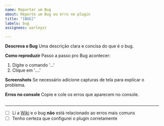 ```yaml
---
name: Reportar um Bug
about: Reporte um Bug ou erro no plugin
title: "[BUG]"
labels: bug
assignees: warleysr

---
```


**Descreva o Bug**
Uma descrição clara e concisa do que é o bug.

**Como reproduzir**
Passo a passo pro Bug acontecer:
1. Digite o comando '...'
2. Clique em '....'

**Screenshots**
Se necessário adicione capturas de tela para explicar o problema.

**Erros no console**
Copie e cole os erros que aparecem no console.

[comentario]: <> ( Coloque o erro entre as linhas que começam com ``` )

```
```
---
[comentario]: <> ( Para marcar coloque [x] no lugar de [ ] )
- [ ] Li a [Wiki](https://github.com/warleysr/autopix/wiki) e o bug **não** está relacionado ao erros mais comuns
- [ ] Tenho certeza que configurei o plugin corretamente
